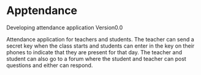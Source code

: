# Apptendance
Developing attendance application Version0.0

Attendance application for teachers and students.  The teacher can send a secret key when the class starts and students can enter in the key on their phones to indicate that they are present for that day.  The teacher and student can also go to a forum where the student and teacher can post questions and either can respond. 
